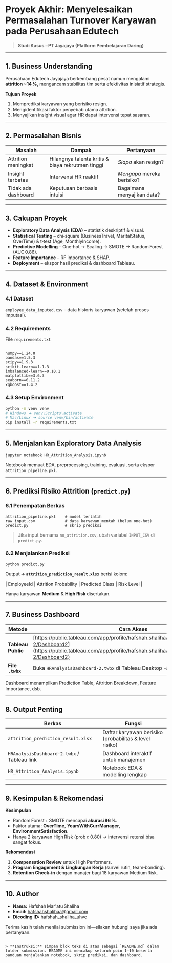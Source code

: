 # Proyek Akhir: Menyelesaikan Permasalahan Turnover Karyawan pada Perusahaan Edutech  
> **Studi Kasus – PT Jayajaya (Platform Pembelajaran Daring)**

---

## 1. Business Understanding  
Perusahaan Edutech Jayajaya berkembang pesat namun mengalami **attrition ~14 %**, mengancam stabilitas tim serta efektivitas inisiatif strategis.

**Tujuan Proyek**  

1. Memprediksi karyawan yang berisiko resign.  
2. Mengidentifikasi faktor penyebab utama attrition.  
3. Menyajikan insight visual agar HR dapat intervensi tepat sasaran.

---

## 2. Permasalahan Bisnis  
| Masalah | Dampak | Pertanyaan |
|---------|--------|-----------|
| Attrition meningkat | Hilangnya talenta kritis & biaya rekrutmen tinggi | *Siapa* akan resign? |
| Insight terbatas | Intervensi HR reaktif | *Mengapa* mereka berisiko? |
| Tidak ada dashboard | Keputusan berbasis intuisi | Bagaimana menyajikan data? |

---

## 3. Cakupan Proyek  
- **Exploratory Data Analysis (EDA)** – statistik deskriptif & visual.  
- **Statistical Testing** – chi‑square (BusinessTravel, MaritalStatus, OverTime) & t‑test (Age, MonthlyIncome).  
- **Predictive Modelling** – One‑hot → Scaling → SMOTE → Random Forest (AUC 0.86).  
- **Feature Importance** – RF importance & SHAP.  
- **Deployment** – ekspor hasil prediksi & dashboard Tableau.

---

## 4. Dataset & Environment  

### 4.1 Dataset  
`employee_data_imputed.csv` – data historis karyawan (setelah proses imputasi).

### 4.2 Requirements  
File `requirements.txt`  


```

numpy==1.24.0
pandas==1.5.3
scipy==1.9.3
scikit-learn==1.1.3
imbalanced-learn==0.10.1
matplotlib==3.6.3
seaborn==0.11.2
xgboost==1.4.2

````

### 4.3 Setup Environment  

```bash
python -m venv venv
# Windows ➜ venv\Scripts\activate
# Mac/Linux ➜ source venv/bin/activate
pip install -r requirements.txt
````

---

## 5. Menjalankan Exploratory Data Analysis

```bash
jupyter notebook HR_Attrition_Analysis.ipynb
```

Notebook memuat EDA, preprocessing, training, evaluasi, serta ekspor `attrition_pipeline.pkl`.

---

## 6. Prediksi Risiko Attrition (`predict.py`)

### 6.1 Penempatan Berkas

```
attrition_pipeline.pkl    # model terlatih
raw_input.csv             # data karyawan mentah (belum one‑hot)
predict.py                # skrip prediksi
```

> Jika input bernama `no_attrition.csv`, ubah variabel `INPUT_CSV` di `predict.py`.

### 6.2 Menjalankan Prediksi

```bash
python predict.py
```

Output ➜ **`attrition_prediction_result.xlsx`** berisi kolom:

\| EmployeeId | Attrition Probability | Predicted Class | Risk Level |

Hanya karyawan **Medium** & **High Risk** disertakan.

---

## 7. Business Dashboard

| Metode             | Cara Akses                                                                                                                                                                                 |
| ------------------ | ------------------------------------------------------------------------------------------------------------------------------------------------------------------------------------------ |
| **Tableau Public** | [https://public.tableau.com/app/profile/hafshah.shaliha/viz/HRAnalysisDashboard-2/Dashboard2](https://public.tableau.com/app/profile/hafshah.shaliha/viz/HRAnalysisDashboard-2/Dashboard2) |
| **File `.twbx`**   | Buka `HRAnalysisDashboard-2.twbx` di Tableau Desktop → Dashboard 2                                                                                                                         |

Dashboard menampilkan Prediction Table, Attrition Breakdown, Feature Importance, dsb.

---

## 8. Output Penting

| Berkas                                      | Fungsi                                                 |
| ------------------------------------------- | ------------------------------------------------------ |
| `attrition_prediction_result.xlsx`          | Daftar karyawan berisiko (probabilitas & level risiko) |
| `HRAnalysisDashboard-2.twbx` / Tableau link | Dashboard interaktif untuk manajemen                   |
| `HR_Attrition_Analysis.ipynb`               | Notebook EDA & modelling lengkap                       |

---

## 9. Kesimpulan & Rekomendasi

**Kesimpulan**

* Random Forest + SMOTE mencapai **akurasi 86 %**.
* Faktor utama: **OverTime**, **YearsWithCurrManager**, **EnvironmentSatisfaction**.
* Hanya 2 karyawan High Risk (prob ≥ 0.80) → intervensi retensi bisa sangat fokus.

**Rekomendasi**

1. **Compensation Review** untuk High Performers.
2. **Program Engagement & Lingkungan Kerja** (survei rutin, team‑bonding).
3. **Retention Check‑in** dengan manajer bagi 18 karyawan Medium Risk.

---

## 10. Author

* **Nama:** Hafshah Mar'atu Shaliha
* **Email:** [hafshahshalihaa@gmail.com](mailto:hafshahshalihaa@gmail.com)
* **Dicoding ID:** hafshah\_shaliha\_uhvc

Terima kasih telah menilai submission ini—silakan hubungi saya jika ada pertanyaan.

```

> **Instruksi:** simpan blok teks di atas sebagai `README.md` dalam folder submission. README ini mencakup seluruh poin 1–10 beserta panduan menjalankan notebook, skrip prediksi, dan dashboard.
```
